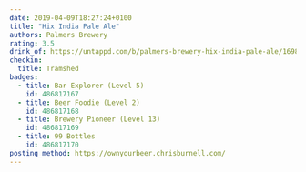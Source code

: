 ```yaml
---
date: 2019-04-09T18:27:24+0100
title: "Hix India Pale Ale"
authors: Palmers Brewery
rating: 3.5
drink_of: https://untappd.com/b/palmers-brewery-hix-india-pale-ale/169820
checkin:
  title: Tramshed
badges:
  - title: Bar Explorer (Level 5)
    id: 486817167
  - title: Beer Foodie (Level 2)
    id: 486817168
  - title: Brewery Pioneer (Level 13)
    id: 486817169
  - title: 99 Bottles
    id: 486817170
posting_method: https://ownyourbeer.chrisburnell.com/
---
```

